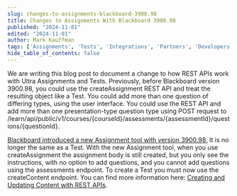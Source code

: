 ```yaml
---
slug: changes-to-assignments-blackboard-3900.98
title: Changes to Assignments With Blackboard 3900.98
published: "2024-11-01"
edited: "2024-11-01"
author: Mark Kauffman
tags: ['Assignments', 'Tests', 'Integrations', 'Partners', 'Developers', 'Community']
hide_table_of_contents: false
---
```

<VersioningTracker frontMatter={frontMatter}/>

We are writing this blog post to document a change to how REST APIs work with Ultra Assignments and Tests. Previously, before Blackboard version 3900.98, you could use the createAssignment REST API and treat the resulting object like a Test. You could add more than one question of differing types, using the user interface. You could use the REST API and add more than one presentation-type question type using POST request to /learn/api/public/v1/courses/{courseId}/assessments/{assessmentId}/questions/{questionId}.  

[Blackboard introduced a new Assignment tool with version 3900.98.](https://help.blackboard.com/Learn/Administrator/SaaS/Release_Notes/Archived_Release_Notes#3900.98.0-6) It is no longer the same as a Test. With the new Assignment tool, when you use createAssignment the assignment body is still created, but you only see the instructions, with no option to add questions, and you cannot add questions using the assessments endpoint. To create a Test you must now use the createContent endpoint. You can find more information here: [Creating and Updating Content with REST APIs](/docs/blackboard/rest-apis/hands-on/creating-content-with-rest-apis). 